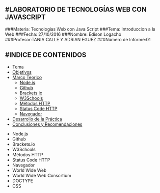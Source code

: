 #LABORATORIO DE TECNOLOGÍAS WEB CON JAVASCRIPT
-------------------------------------------

###Materia: Tecnologias Web con Java Script
###Tema: Introduccion a la Web
###Fecha: 27/10/2016
###Nombre: Edison Logacho
###Profesor:TANIA CALLE Y ADRIAN EGUEZ
###Número de Informe:01

#INDICE DE CONTENIDOS
-------------------------------------------
- <a href="#tema">Tema</a>
- <a href="#objetivos">Objetivos</a>
- <a href="#marco-teorico">Marco Teorico</a>
  * <a href="#node">Node.js </a>
  * <a href="#github">Github</a>
  * <a href="#brakets">Brackets.io</a>
  * <a href="#w3c">W3Schools</a>
  * <a href="#metodos">Métodos HTTP</a>
  * <a href="#status">Status Code HTTP</a>
  * <a href="#navegador">Navegador</a>
- <a href="#desarrollo">Desarrollo de la Práctica</a>
- <a href="#conrec">Conclusiones y Recomendaciones</a> 

* Node.js 
* Github 
* Brackets.io 
* W3Schools 
* Métodos HTTP 
* Status Code HTTP 
* Navegador 
* World Wide Web 
* World Wide Web Consortium 
* DOCTYPE 
* CSS 


